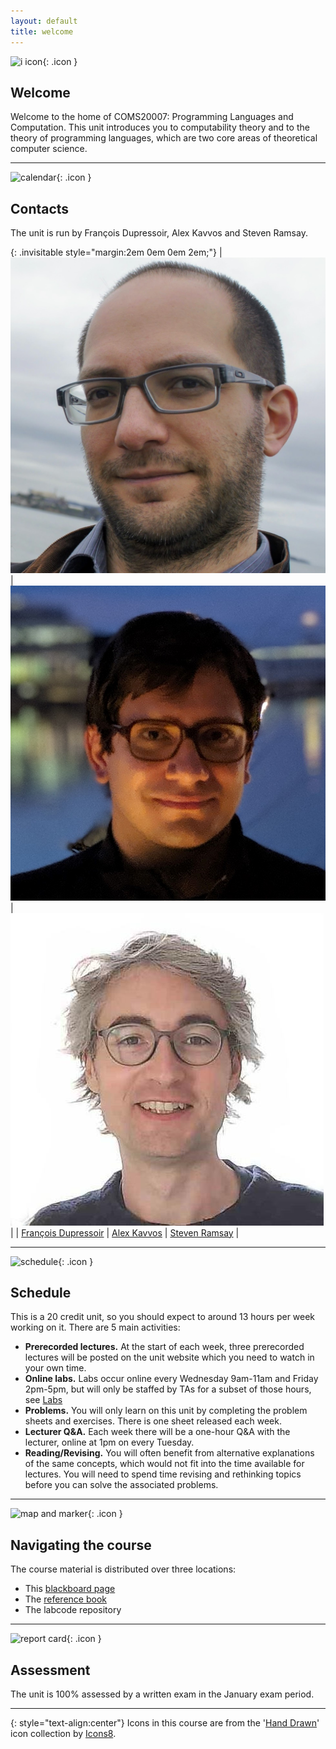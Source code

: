 ```yaml
---
layout: default
title: welcome
---
```


![i icon](/bbcswebdav/xid-15830566_4){: .icon }
## Welcome

Welcome to the home of COMS20007: Programming Languages and Computation.  This unit introduces you to computability theory and to the theory of programming languages, which are two core areas of theoretical computer science.

* * *

![calendar](/bbcswebdav/xid-15830570_4){: .icon }
## Contacts

The unit is run by François Dupressoir, Alex Kavvos and Steven Ramsay.

{: .invisitable style="margin:2em 0em 0em 2em;"}
|![Francois](Francois.jpg) |![Alex](Alex.jpg) |![Steven](wbc.jpg)  |
| [François Dupressoir][1] | [Alex Kavvos][2] | [Steven Ramsay][3] |

[1]: https://fdupress.net/
[2]: https://www.lambdabetaeta.eu
[3]: https://stersay.github.io


* * *

![schedule](/bbcswebdav/xid-15830569_4){: .icon }
## Schedule

This is a 20 credit unit, so you should expect to around 13 hours per week working on it.  There are 5 main activities:
* __Prerecorded lectures.__ At the start of each week, three prerecorded lectures will be posted on the unit website which you need to watch in your own time.
* __Online labs.__  Labs occur online every Wednesday 9am-11am and Friday 2pm-5pm, but will only be staffed by TAs for a subset of those hours, see [Labs](/labs.html)
* __Problems.__ You will only learn on this unit by completing the problem sheets and exercises.  There is one sheet released each week.
* __Lecturer Q&A.__ Each week there will be a one-hour Q&A with the lecturer, online at 1pm on every Tuesday.
* __Reading/Revising.__  You will often benefit from alternative explanations of the same concepts, which would not fit into the time available for lectures.  You will need to spend time revising and rethinking topics before you can solve the associated problems.

* * *

![map and marker](/bbcswebdav/xid-15830567_4){: .icon }
## Navigating the course

The course material is distributed over three locations:
* This [blackboard page][bb]
* The [reference book][rf]
* The labcode repository

[bb]: (https://www.ole.bris.ac.uk/auth-saml/saml/login?apId=_183_1&redirectUrl=https%3A%2F%2Fwww.ole.bris.ac.uk%2Fwebapps%2Fblackboard%2Fexecute%2FcourseMain%3Fcourse_id%3D_247719_1)
[rf]: (https://uob-coms20007.github.io/reference/)
[lc]: (https://github.com/uob-coms20007/labcode.git)

* * *

![report card](/bbcswebdav/xid-15846076_4){: .icon } 
## Assessment

The unit is 100% assessed by a written exam in the January exam period.

* * *

{: style="text-align:center"}
Icons in this course are from the '[Hand Drawn](https://icons8.com/icons/carbon-copy)' icon collection by [Icons8](https://icons8.com/).